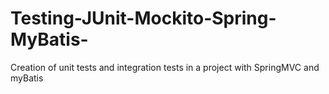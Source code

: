 # Testing-JUnit-Mockito-Spring-MyBatis-
Creation of unit tests and integration tests in a project with SpringMVC and myBatis
